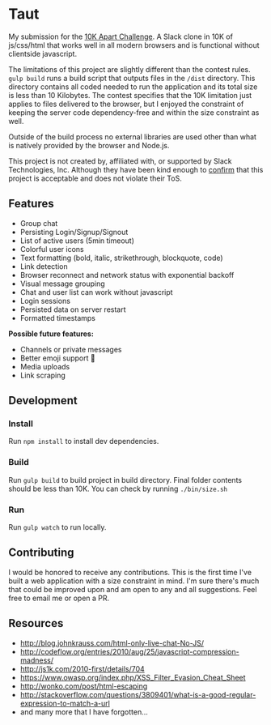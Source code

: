 # Taut

My submission for the [10K Apart Challenge](https://a-k-apart.com/). A Slack clone in 10K of js/css/html that works well in all modern browsers and is functional without clientside javascript.

The limitations of this project are slightly different than the contest rules. `gulp build` runs a build script that outputs files in the `/dist` directory. This directory contains all coded needed to run the application and its total size is less than 10 Kilobytes. The contest specifies that the 10K limitation just applies to files delivered to the browser, but I enjoyed the constraint of keeping the server code dependency-free and within the size constraint as well. 

Outside of the build process no external libraries are used other than what is natively provided by the browser and Node.js. 

This project is not created by, affiliated with, or supported by Slack Technologies, Inc. Although they have been kind enough to [confirm](/notes/slack-email.txt) that this project is acceptable and does not violate their ToS. 

## Features

 - Group chat
 - Persisting Login/Signup/Signout
 - List of active users (5min timeout)
 - Colorful user icons
 - Text formatting (bold, italic, strikethrough, blockquote, code)
 - Link detection
 - Browser reconnect and network status with exponential backoff
 - Visual message grouping
 - Chat and user list can work without javascript
 - Login sessions
 - Persisted data on server restart
 - Formatted timestamps

**Possible future features:**

 - Channels or private messages
 - Better emoji support :ghost:
 - Media uploads
 - Link scraping

## Development

### Install

Run `npm install` to install dev dependencies.

### Build

Run `gulp build` to build project in build directory. Final folder contents should be less than 10K. You can check by running `./bin/size.sh`

### Run

Run `gulp watch` to run locally. 

## Contributing

I would be honored to receive any contributions. This is the first time I've built a web application with a size constraint in mind. I'm sure there's much that could be improved upon and am open to any and all suggestions. Feel free to email me or open a PR.

## Resources
 - http://blog.johnkrauss.com/html-only-live-chat-No-JS/
 - http://codeflow.org/entries/2010/aug/25/javascript-compression-madness/
 - http://js1k.com/2010-first/details/704
 - https://www.owasp.org/index.php/XSS_Filter_Evasion_Cheat_Sheet
 - http://wonko.com/post/html-escaping
 - http://stackoverflow.com/questions/3809401/what-is-a-good-regular-expression-to-match-a-url
 - and many more that I have forgotten...
